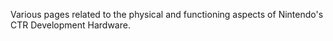 Various pages related to the physical and functioning aspects of
Nintendo's CTR Development Hardware.